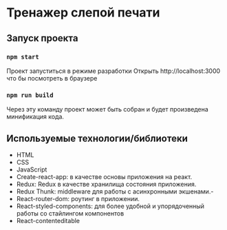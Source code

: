 # Тренажер слепой печати

## Запуск проекта

### `npm start`

Проект запуститься в режиме разработки Открыть http://localhost:3000 что бы посмотреть в браузере

### `npm run build`

Через эту команду проект может быть собран и будет произведена минификация кода.

## Используемые технологии/библиотеки

- HTML
- CSS
- JavaScript
- Сreate-react-app: в качестве основы приложения на реакт.
- Redux: Redux в качестве хранилища состояния приложения.
- Redux Thunk: middleware для работы с асинхронными экшенами.-
- React-router-dom: роутинг в приложении.
- React-styled-components: для более удобной и упорядоченный работы со стайлингом компонентов
- React-contenteditable
